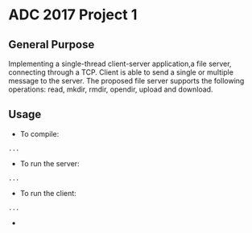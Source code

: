 ADC 2017
Project 1
======

General Purpose
------
Implementing a single-thread client-server application,a file server, 
connecting through a TCP. Client is able to send a single or multiple
message to the server. The proposed file server supports the following
operations: read, mkdir, rmdir, opendir, upload and download.

Usage
------
- To compile:
```
...
```
- To run the server:
```
...
```
- To run the client:
```
...
```
- 
